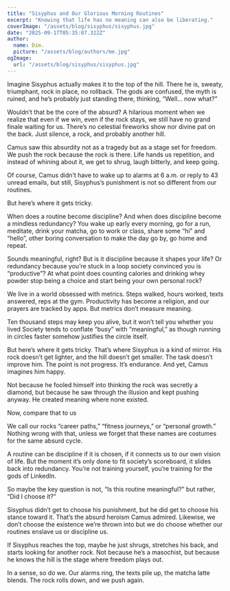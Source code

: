 ```yaml
---
title: "Sisyphus and Our Glorious Morning Routines"
excerpt: "Knowing that life has no meaning can also be liberating."
coverImage: "/assets/blog/sisyphus/sisyphus.jpg"
date: "2025-09-17T05:35:07.322Z"
author:
  name: Dim.
  picture: "/assets/blog/authors/me.jpg"
ogImage:
  url: "/assets/blog/sisyphus/sisyphus.jpg"
---
```


Imagine Sisyphus actually makes it to the top of the hill. There he is, sweaty, triumphant, rock in place, no rollback. The gods are confused, the myth is ruined, and he’s probably just standing there, thinking, “Well… now what?”

Wouldn’t that be the core of the absurd? A hilarious moment when we realize that even if we win, even if the rock stays, we still have no grand finale waiting for us. There’s no celestial fireworks show nor divine pat on the back. Just silence, a rock, and probably another hill.

Camus saw this absurdity not as a tragedy but as a stage set for freedom. We push the rock because the rock is there. Life hands us repetition, and instead of whining about it, we get to shrug, laugh bitterly, and keep going.

Of course, Camus didn’t have to wake up to alarms at 6 a.m. or reply to 43 unread emails, but still, Sisyphus’s punishment is not so different from our routines.

But here’s where it gets tricky.


When does a routine become discipline? And when does discipline become a mindless redundancy? You wake up early every morning, go for a run, meditate, drink your matcha, go to work or class, share some “hi” and “hello”, other boring conversation to make the day go by, go home and repeat.

Sounds meaningful, right? But is it discipline because it shapes your life? Or redundancy because you’re stuck in a loop society convinced you is “productive”? At what point does counting calories and drinking whey powder stop being a choice and start being your own personal rock?

We live in a world obsessed with metrics. Steps walked, hours worked, texts answered, reps at the gym. Productivity has become a religion, and our prayers are tracked by apps. But metrics don’t measure meaning.

Ten thousand steps may keep you alive, but it won’t tell you whether you lived
Society tends to conflate “busy” with “meaningful,” as though running in circles faster somehow justifies the circle itself.

But here’s where it gets tricky.
That’s where Sisyphus is a kind of mirror. His rock doesn’t get lighter, and the hill doesn’t get smaller. The task doesn’t improve him. The point is not progress. It’s endurance. And yet, Camus imagines him happy.

Not because he fooled himself into thinking the rock was secretly a diamond, but because he saw through the illusion and kept pushing anyway. He created meaning where none existed.

Now, compare that to us

We call our rocks “career paths,” “fitness journeys,” or “personal growth.” Nothing wrong with that, unless we forget that these names are costumes for the same absurd cycle.

A routine can be discipline if it is chosen, if it connects us to our own vision of life. But the moment it’s only done to fit society’s scoreboard, it slides back into redundancy. You’re not training yourself, you’re training for the gods of LinkedIn.

So maybe the key question is not, “Is this routine meaningful?” but rather, “Did I choose it?”

Sisyphus didn’t get to choose his punishment, but he did get to choose his stance toward it. That’s the absurd heroism Camus admired. Likewise, we don’t choose the existence we’re thrown into but we do choose whether our routines enslave us or discipline us.

If Sisyphus reaches the top, maybe he just shrugs, stretches his back, and starts looking for another rock. Not because he’s a masochist, but because he knows the hill is the stage where freedom plays out.

In a sense, so do we. Our alarms ring, the texts pile up, the matcha latte blends. The rock rolls down, and we push again.